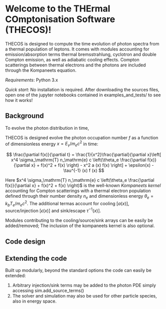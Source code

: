 # Welcome to the THErmal COmptonisation Software (THECOS)!

THECOS is designed to compute the time evolution of photon spectra from a thermal population of leptons. It comes with modules accounting for emission/absorption terms thermal bremsstrahlung, cyclotron and double Compton emission, as well as adiabatic cooling effects. Compton scatterings between thermal electrons and the photons are included through the Kompaneets equation. 

*Requirements*: Python 3.x

*Quick start*: No installation is required. After downloading the sources files, open one of the jupyter notebooks contained in examples_and_tests/ to see how it works! 

## Background

To evolve the photon distribution in time, 

THECOS is designed evolve the photon occupation number $f$ as a function of dimensionless energy $x=E_\gamma/m_e c^2$ in time:

$$ \frac{\partial f(x)}{\partial t}  = \frac{1}{x^2}\frac{\partial}{\partial x}\left[   x^4 \sigma_\mathrm{T} n_\mathrm{e} c \left(\theta_e \frac{\partial f(x)}{\partial x} + f(x)^2 + f(x) \right)  -  x^2 a (x)  f(x) \right]
    + \epsilon(x) - \tau^{-1} (x) f (x) $$

Here 
$x^4 \sigma_\mathrm{T} n_\mathrm{e} c \left(\theta_e \frac{\partial f(x)}{\partial x} + f(x)^2 + f(x) \right)$ 
is the well-known *Kompaneets kernel* accounting for Compton scatterings with a thermal electron population defined through their number density $n_e$ and dimensionless energy $\theta_e = k_b T_e /m_e c^2$.
The additional termas account for cooling [$a(x)$], source/injection [$\epsilon(x)$] and sink/escape $\tau^{-1}(x)$].

Modules contributing to the cooling/source/sink arrays can be easily be added/removed; The inclusion of the kompaneets kernel is also optional. 

## Code design

## Extending the code
Built up modularly, beyond the standard options the code can easily be extended: 
1. Arbitrary injection/sink terms may be added to the photon PDE simply accessing sim.add_source_terms() 
2. The solver and simulation may also be used for other particle species, also in energy space.

